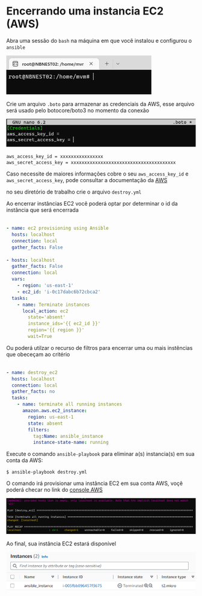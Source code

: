 Encerrando uma instancia EC2 (AWS)
==========================================================================================================================================



Abra uma sessão do `bash` na máquina em que você instalou e configurou o `ansible`

![Captura de tela do prompt de boto.](images/ansible-02-01.png)

Crie um arquivo `.boto` para armazenar as credenciais da AWS, esse arquivo será usado pelo botocore/boto3 no momento da conexão

![Captura de tela do prompt de boto.](images/ansible-02-03.png)

```console
aws_access_key_id = xxxxxxxxxxxxxxxx
aws_secret_access_key = xxxxxxxxxxxxxxxxxxxxxxxxxxxxxxxxxxxxxxx
```
Caso necessite de maiores informações cobre o seu `aws_access_key_id` e  `aws_secret_access_key`, pode consultar a documentação da [AWS](https://docs.aws.amazon.com/pt_br/IAM/latest/UserGuide/id_credentials_access-keys.html)

no seu diretório de trabalho crie o arquivo `destroy.yml`

Ao encerrar instâncias EC2 você poderá optar por determinar o id da instância que será encerrada
```yaml

- name: ec2 provisioning using Ansible
  hosts: localhost
  connection: local
  gather_facts: False

- hosts: localhost
  gather_facts: False
  connection: local
  vars:
    - region: 'us-east-1'
    - ec2_id: 'i-0c17dabc6b72cbca2'
  tasks:
    - name: Terminate instances
      local_action: ec2
        state='absent'
        instance_ids='{{ ec2_id }}'
        region='{{ region }}'
        wait=True

```
Ou poderá utilzar o recurso de filtros para encerrar uma ou mais instências que obeceçam ao critério
```yaml

- name: destroy_ec2
  hosts: localhost
  connection: local
  gather_facts: no
  tasks:
    - name: terminate all running instances
      amazon.aws.ec2_instance:
        region: us-east-1
        state: absent
        filters:
          tag:Name: ansible_instance
          instance-state-name: running

```

Execute o comando `ansible-playbook` para eliminar a(s) instancia(s) em sua conta da AWS:

    $ ansible-playbook destroy.yml

O comando irá provisionar uma instância EC2 em sua conta AWS, voçê poderá checar no link do [console AWS](https://us-east-1.console.aws.amazon.com/ec2/home?region=us-east-1#Instances:)

![Captura de tela do prompt de boto.](images/ansible-03-01.png)

Ao final, sua instância EC2 estará disponível 

![Captura de tela do prompt de boto.](images/ansible-03-02.png)

